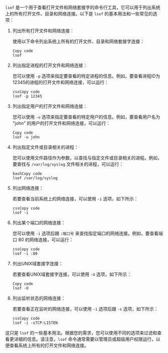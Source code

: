 `lsof` 是一个用于查看打开文件和网络套接字的命令行工具，它可以用于列出系统上的所有打开文件、目录和网络连接。以下是 `lsof` 的基本用法和一些常见的选项：

1. 列出所有打开文件和网络连接：

   使用以下命令列出系统上所有的打开文件、目录和网络套接字连接：

   ```
   Copy code
   lsof
   ```

2. 列出指定进程的打开文件和网络连接：

   您可以使用 `-p` 选项来指定要查看的特定进程的信息。例如，要查看进程ID为12345的进程的打开文件和网络连接，可以运行：

   ```
   cssCopy code
   lsof -p 12345
   ```

3. 列出指定用户的打开文件和网络连接：

   您可以使用 `-u` 选项来指定要查看的特定用户的信息。例如，要查看用户名为 "john" 的用户的打开文件和网络连接，可以运行：

   ```
   Copy code
   lsof -u john
   ```

4. 列出指定文件或目录相关的进程：

   您可以使用文件路径作为参数，以查找与指定文件或目录相关的进程。例如，要查找与 `/var/log/syslog` 文件相关的进程，可以运行：

   ```
   bashCopy code
   lsof /var/log/syslog
   ```

5. 列出网络连接：

   若要查看当前系统上的网络连接，可以使用 `-i` 选项，如下所示：

   ```
   cssCopy code
   lsof -i
   ```

6. 列出某个端口的网络连接：

   您可以使用 `-i` 选项后跟 `:端口号` 来查找指定端口的网络连接。例如，要查看端口 80 的网络连接，可以运行：

   ```
   cssCopy code
   lsof -i :80
   ```

7. 列出UNIX域套接字连接：

   若要查看UNIX域套接字连接，可以使用 `-U` 选项，如下所示：

   ```
   Copy code
   lsof -U
   ```

8. 列出监听状态的网络连接：

   若要查看正在监听的网络连接，可以使用 `-i` 选项后跟 `-s` 选项，如下所示：

   ```
   cssCopy code
   lsof -i -sTCP:LISTEN
   ```

这只是 `lsof` 的一些基本用法。根据您的需求，您可以使用不同的选项来过滤和查看更详细的信息。请注意，`lsof` 命令通常需要以管理员或超级用户权限运行，以便查看系统上所有的打开文件和网络连接。